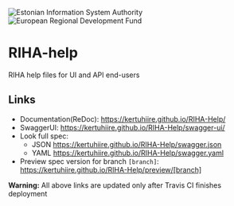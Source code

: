 ![Estonian Information System Authority](https://github.com/e-gov/RIHA-Frontend/raw/master/logo/gov-CVI/lions.png "Estonian Information System Authority") ![European Regional Development Fund](https://github.com/e-gov/RIHA-Frontend/raw/master/logo/EU/EU.png "European Regional Development Fund")

# RIHA-help
RIHA help files for UI and API end-users

## Links

- Documentation(ReDoc): https://kertuhiire.github.io/RIHA-Help/
- SwaggerUI: https://kertuhiire.github.io/RIHA-Help/swagger-ui/
- Look full spec:
    + JSON https://kertuhiire.github.io/RIHA-Help/swagger.json
    + YAML https://kertuhiire.github.io/RIHA-Help/swagger.yaml
- Preview spec version for branch `[branch]`: https://kertuhiire.github.io/RIHA-Help/preview/[branch]

**Warning:** All above links are updated only after Travis CI finishes deployment
